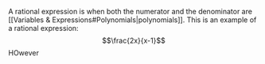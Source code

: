 A rational expression is when both the numerator and the denominator are [[Variables & Expressions#Polynomials|polynomials]].  This is an example of a rational expression:
$$\frac{2x}{x-1}$$
HOwever